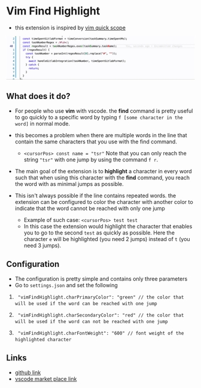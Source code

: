 # Vim Find Highlight

- this extension is inspired by [vim quick scope](https://github.com/unblevable/quick-scope)

![example](./images/example.gif)

## What does it do?

- For people who use **vim** with vscode. the **find** command is pretty useful to go quickly to a specific word by typing `f [some character in the word]` in normal mode.

- this becomes a problem when there are multiple words in the line that contain the same characters that you use with the find command.

  - `<cursorPos> const name = "tsr"` Note that you can only reach the string `"tsr"` with one jump by using the command `f r`.

- The main goal of the extension is to **highlight** a character in every word such that when using this character with the **find** command, you reach the word with as minimal jumps as possible.

- This isn't always possible if the line contains repeated words. the extension can be configured to color the character with another color to indicate that the word cannot be reached with only one jump
  - Example of such case: `<cursorPos> test test`
  - In this case the extension would highlight the character that enables you to go to the second `test` as quickly as possible. Here the character `e` will be highlighted (you need 2 jumps) instead of `t` (you need 3 jumps).

## Configuration

- The configuration is pretty simple and contains only three parameters
- Go to `settings.json` and set the following

1. ` "vimFindHighlight.charPrimaryColor": "green" // the color that will be used if the word can be reached with one jump`

2. ` "vimFindHighlight.charSecondaryColor": "red" // the color that will be used if the word can not be reached with one jump`

3. ` "vimFindHighlight.charFontWeight": "600" // font weight of the highlighted character`

## Links

- [github link](https://github.com/magdyamr542/vim-find-highlight)
- [vscode market place link](https://marketplace.visualstudio.com/items?itemName=AmrMetwally.vim-find-highlight)
